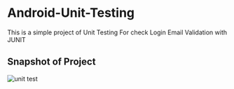 # Android-Unit-Testing
This is a simple project of Unit Testing For check Login Email Validation with JUNIT 
## Snapshot of Project
![unit test](https://user-images.githubusercontent.com/22006238/45102478-a7c46980-b14f-11e8-8515-cac0652f1b0b.PNG)

